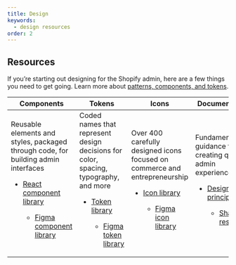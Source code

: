 ```yaml
---
title: Design
keywords:
  - design resources
order: 2
---
```


## Resources

If you’re starting out designing for the Shopify admin, here are a few things you need to get going.
Learn more about [patterns, components, and tokens](https://polaris.shopify.com/getting-started/patterns-components-tokens).

| Components                                                                                                                                                                                                                                                       | Tokens                                                                                                                                                                                                                                                  | Icons                                                                                                                                                                                                                               | Documentation                                                                                                                                                                                                                        |
| ---------------------------------------------------------------------------------------------------------------------------------------------------------------------------------------------------------------------------------------------------------------- | ------------------------------------------------------------------------------------------------------------------------------------------------------------------------------------------------------------------------------------------------------- | ----------------------------------------------------------------------------------------------------------------------------------------------------------------------------------------------------------------------------------- | ------------------------------------------------------------------------------------------------------------------------------------------------------------------------------------------------------------------------------------ |
| Reusable elements and styles, packaged through code, for building admin interfaces</li><ul><li>[React component library](https://polaris.shopify.com/components)</li><ul><li>[Figma component library](https://www.figma.com/community/file/1111360433678236702) | Coded names that represent design decisions for color, spacing, typography, and more</li><ul><li>[Token library](https://polaris.shopify.com/tokens/colors)</li><ul><li>[Figma token library](https://www.figma.com/community/file/1111359207966840858) | Over 400 carefully designed icons focused on commerce and entrepreneurship</li><ul><li>[Icon library](https://polaris.shopify.com/icons)</li><ul><li>[Figma icon library](https://www.figma.com/community/file/1110993965108325096) | Fundamental guidance for creating quality admin experiences</li><ul><li>[Design principles](https://polaris.shopify.com//design/design)</li><ul><li>[Shared resources](https://polaris.shopify.com/getting-started/shared-resources) |
